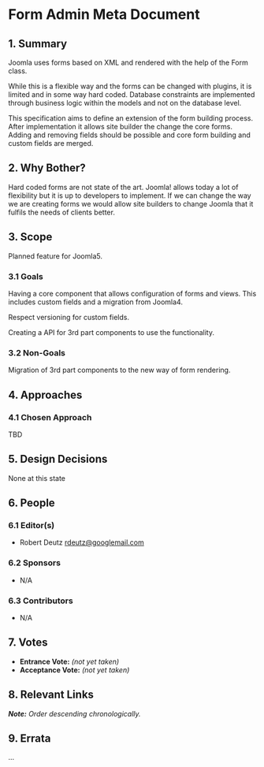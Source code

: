 # Form Admin Meta Document

## 1. Summary

Joomla uses forms based on XML and rendered with the help of the Form class.

While this is a flexible way and the forms can be changed with plugins, it is limited and in some way hard coded. Database constraints are implemented through business logic within the models and not on the database level.
 
This specification aims to define an extension of the form building process. After implementation it allows site builder the change the core forms. Adding and removing fields should be possible and core form building and custom fields are merged. 

## 2. Why Bother?

Hard coded forms are not state of the art. Joomla! allows today a lot of flexibility but it is up to developers to implement. If we can change the way we are creating forms we would allow site builders to change Joomla that it fulfils the needs of clients better.  

## 3. Scope

Planned feature for Joomla5.

### 3.1 Goals

Having a core component that allows configuration of forms and views. This includes custom fields and a migration from Joomla4.

Respect versioning for custom fields.

Creating a API for 3rd part components to use the functionality.

### 3.2 Non-Goals

Migration of 3rd part components to the new way of form rendering. 

## 4. Approaches

### 4.1 Chosen Approach

TBD
 
## 5. Design Decisions

None at this state

## 6. People

### 6.1 Editor(s)

* Robert Deutz <rdeutz@googlemail.com>

### 6.2 Sponsors

* N/A

### 6.3 Contributors

* N/A

## 7. Votes

* **Entrance Vote:** _(not yet taken)_
* **Acceptance Vote:** _(not yet taken)_

## 8. Relevant Links

_**Note:** Order descending chronologically._

## 9. Errata

...
